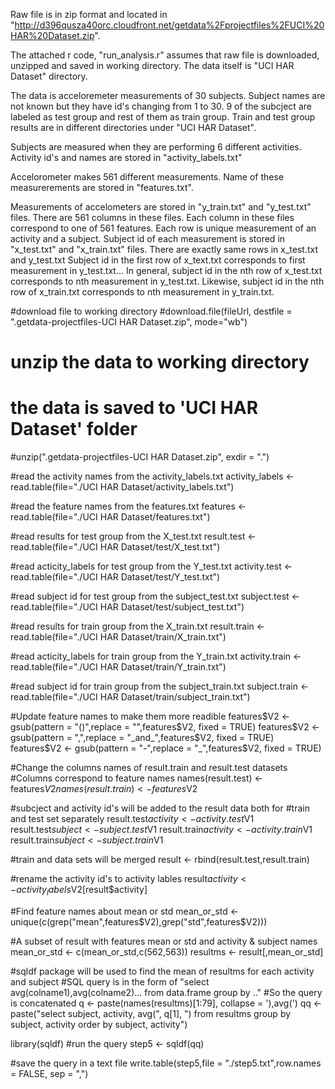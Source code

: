 Raw file is in zip format and located in "http://d396qusza40orc.cloudfront.net/getdata%2Fprojectfiles%2FUCI%20HAR%20Dataset.zip".

The attached r code, "run_analysis.r" assumes that raw file is downloaded, unzipped and saved in working directory. The data itself is "UCI HAR Dataset" directory.

The data is acceloremeter measurements of 30 subjects. Subject names are not known but they have id's changing from 1 to 30.
9 of the subcject are labeled as test group and rest of them as train group. Train and test group results are in different directories under "UCI HAR Dataset". 

Subjects are measured when they are performing 6 different activities. Activity id's and names are stored in "activity_labels.txt"

Accelorometer makes 561 different measurements. Name of these measurerements are stored in "features.txt". 

Measurements of accelometers are stored in "y_train.txt" and "y_test.txt" files. There are 561 columns in these files. Each column in these files correspond to one of 561 features. Each row is unique measurement of an activity and a subject. Subject id of each measurement is stored in "x_test.txt" and "x_train.txt" files. There are exactly same rows in x_test.txt and y_test.txt Subject id in the first row of x_text.txt corresponds to first measurement in y_test.txt... In general, subject id in the nth row of x_test.txt corresponds to nth measurement in y_test.txt. Likewise, subject id in the nth row of x_train.txt corresponds to nth measurement in y_train.txt.
           


#download file to working directory
#download.file(fileUrl, destfile = ".getdata-projectfiles-UCI HAR Dataset.zip", mode="wb")

# unzip the data to working directory
# the data is saved to 'UCI HAR Dataset' folder
#unzip(".getdata-projectfiles-UCI HAR Dataset.zip", exdir = ".")

#read the activity names from the activity_labels.txt
activity_labels <- read.table(file="./UCI HAR Dataset/activity_labels.txt")
           
#read the feature names from the features.txt
features <- read.table(file="./UCI HAR Dataset/features.txt")

#read results for test group from the X_test.txt
result.test <- read.table(file="./UCI HAR Dataset/test/X_test.txt")

#read acticity_labels for test group from the Y_test.txt
activity.test <- read.table(file="./UCI HAR Dataset/test/Y_test.txt")

#read subject id for test group from the subject_test.txt
subject.test <- read.table(file="./UCI HAR Dataset/test/subject_test.txt")

#read results for train group from the X_train.txt
result.train <- read.table(file="./UCI HAR Dataset/train/X_train.txt")

#read acticity_labels for train group from the Y_train.txt
activity.train <- read.table(file="./UCI HAR Dataset/train/Y_train.txt")

#read subject id for train group from the subject_train.txt
subject.train <- read.table(file="./UCI HAR Dataset/train/subject_train.txt")

#Update feature names to make them more readible
features$V2 <- gsub(pattern = "()",replace = "",features$V2, fixed = TRUE)
features$V2 <- gsub(pattern = ",",replace = "_and_",features$V2, fixed = TRUE)
features$V2 <- gsub(pattern = "-",replace = "_",features$V2, fixed = TRUE)

#Change the columns names of result.train and result.test datasets
#Columns correspond to feature names
names(result.test) <- features$V2
names(result.train) <- features$V2

#subcject and activity id's will be added to the result data both for 
#train and test set separately
result.test$activity <- activity.test$V1
result.test$subject <- subject.test$V1
result.train$activity <- activity.train$V1
result.train$subject <- subject.train$V1

#train and data sets will be merged
result <- rbind(result.test,result.train)

#rename the activity id's to activity lables
result$activity <- activity_labels$V2[result$activity]

#Find feature names about mean or std
mean_or_std <- unique(c(grep("mean",features$V2),grep("std",features$V2)))

#A subset of result with features mean or std and activity & subject names 
mean_or_std <- c(mean_or_std,c(562,563))
resultms <- result[,mean_or_std]

#sqldf package will be used to find the mean of resultms for each activity and subject
#SQL query is in the form of "select avg(colname1),avg(colname2)... from data.frame group by .."
#So the query is concatenated
q <- paste(names(resultms)[1:79], collapse = '),avg(')
qq <- paste("select subject, activity, avg(", q[1], ") from resultms group by subject, activity order by subject, activity")

library(sqldf)
#run the query
step5 <- sqldf(qq)

#save the query in a text file
write.table(step5,file = "./step5.txt",row.names = FALSE, sep = ",")


